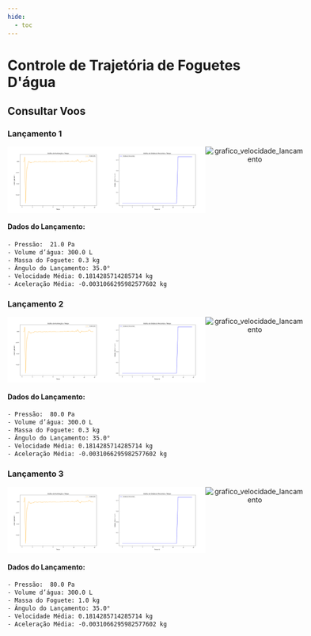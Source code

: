 ```yaml
---
hide:
  - toc
---
```


# Controle de Trajetória de Foguetes D'água

## Consultar Voos
### Lançamento 1
<div style="text-align: center; display: flex; justify-content: space-around;">
    <img src="./../docs/grafico_aceleracao_lancamento_1.png" alt="grafico_aceleracao_lancamento" width="200"/>
    <img src="./../docs/grafico_distancia_lancamento_1.png" alt="grafico_distancia_lancamento" width="200"/>
    <img src="./../docs/grafico_velocidade_lancamento_1.png" alt="grafico_velocidade_lancamento" width="200"/>
</div>

#### Dados do Lançamento:
    - Pressão:  21.0 Pa
    - Volume d’água: 300.0 L
    - Massa do Foguete: 0.3 kg
    - Ângulo do Lançamento: 35.0°
    - Velocidade Média: 0.1814285714285714 kg
    - Aceleração Média: -0.0031066295982577602 kg


### Lançamento 2
<div style="text-align: center; display: flex; justify-content: space-around;">
    <img src="./../docs/grafico_aceleracao_lancamento_2.png" alt="grafico_aceleracao_lancamento" width="200"/>
    <img src="./../docs/grafico_distancia_lancamento_2.png" alt="grafico_distancia_lancamento" width="200"/>
    <img src="./../docs/grafico_velocidade_lancamento_2.png" alt="grafico_velocidade_lancamento" width="200"/>
</div>

#### Dados do Lançamento:
    - Pressão:  80.0 Pa
    - Volume d’água: 300.0 L
    - Massa do Foguete: 0.3 kg
    - Ângulo do Lançamento: 35.0°
    - Velocidade Média: 0.1814285714285714 kg
    - Aceleração Média: -0.0031066295982577602 kg


### Lançamento 3
<div style="text-align: center; display: flex; justify-content: space-around;">
    <img src="./../docs/grafico_aceleracao_lancamento_3.png" alt="grafico_aceleracao_lancamento" width="200"/>
    <img src="./../docs/grafico_distancia_lancamento_3.png" alt="grafico_distancia_lancamento" width="200"/>
    <img src="./../docs/grafico_velocidade_lancamento_3.png" alt="grafico_velocidade_lancamento" width="200"/>
</div>

#### Dados do Lançamento:
    - Pressão:  80.0 Pa
    - Volume d’água: 300.0 L
    - Massa do Foguete: 1.0 kg
    - Ângulo do Lançamento: 35.0°
    - Velocidade Média: 0.1814285714285714 kg
    - Aceleração Média: -0.0031066295982577602 kg

